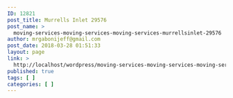 ```yaml
---
ID: 12821
post_title: Murrells Inlet 29576
post_name: >
  moving-services-moving-services-moving-services-murrellsinlet-29576
author: mrgabonijeff@gmail.com
post_date: 2018-03-28 01:51:33
layout: page
link: >
  http://localhost/wordpress/moving-services-moving-services-moving-services-murrellsinlet-29576/
published: true
tags: [ ]
categories: [ ]
---
```

